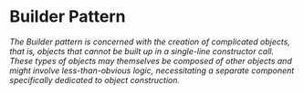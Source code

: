 # Builder Pattern

*The Builder pattern is concerned with the creation of complicated objects, that is, objects that cannot be built up in a single-line constructor call. These types of objects may themselves be composed of other objects and might involve less-than-obvious logic, necessitating a separate component specifically dedicated to object construction.*
